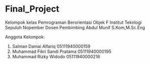 # Final_Project
Kelompok kelas Pemrograman Berorientasi Objek F Institut Teknlogi Sepuluh Nopember
Dosen Pembimbing Abdul Munif S.Kom,M.Sc.Eng

Anggota Kelompok:
1. Salman Damai Alfariq 		    05111940000159
2. Muhammad Fikri Sandi Pratama 	05111940000195
3. Muhammad Rizky Widodo		    05111940000216
